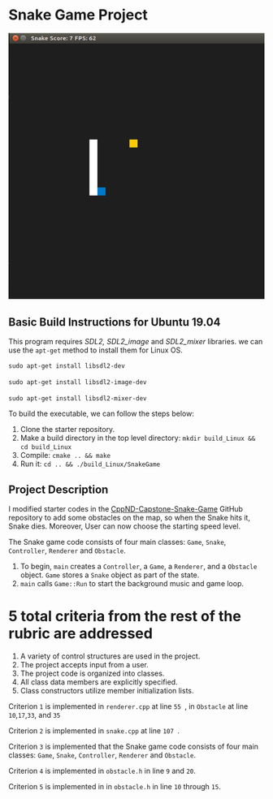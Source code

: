 # Snake Game Project

<img src="/snake_game.gif"/>

## Basic Build Instructions for Ubuntu 19.04

This program requires *SDL2, SDL2_image* and *SDL2_mixer* libraries. we can use the `apt-get` method to install them for Linux OS.

```
sudo apt-get install libsdl2-dev

sudo apt-get install libsdl2-image-dev

sudo apt-get install libsdl2-mixer-dev
```

To build the executable, we can follow the steps below:

1. Clone the starter repository.
2. Make a build directory in the top level directory: `mkdir build_Linux && cd build_Linux`
3. Compile: `cmake .. && make`
4. Run it: `cd .. && ./build_Linux/SnakeGame`

## Project Description

I modified starter codes in the [CppND-Capstone-Snake-Game](https://github.com/udacity/CppND-Capstone-Snake-Game) GitHub repository to add some obstacles on the map, so when the
Snake hits it, Snake dies. Moreover, User can now choose the starting speed level.

The Snake game code consists of four main classes: `Game`, `Snake`, `Controller`,  `Renderer` and `Obstacle`. 

1. To begin, `main` creates a `Controller`, a `Game`, a `Renderer`, and a `Obstacle` object. `Game` stores a `Snake` object as part of the state.
2. `main` calls `Game::Run` to start the background music and game loop.


# 5 total criteria from the rest of the rubric are addressed

1. A variety of control structures are used in the project.
2. The project accepts input from a user.
3. The project code is organized into classes.
4. All class data members are explicitly specified.
5. Class constructors utilize member initialization lists.

Criterion `1` is implemented in `renderer.cpp` at line `55 `, in `Obstacle` at line `10`,`17`,`33`, and `35`

Criterion `2` is implemented in `snake.cpp` at line `107 `.

Criterion `3` is implemented that the Snake game code consists of four main classes: `Game`, `Snake`, `Controller`,  `Renderer` and `Obstacle`.

Criterion `4` is implemented in `obstacle.h` in line `9` and `20`.

Criterion `5`  is implemented in in `obstacle.h` in line `10` through `15`.
